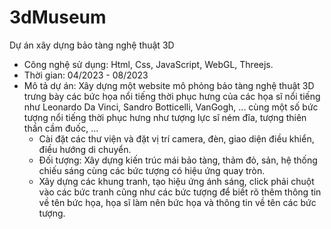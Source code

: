 # 3dMuseum
Dự án xây dựng bảo tàng nghệ thuật 3D
- Công nghệ sử dụng: Html, Css, JavaScript, WebGL, Threejs.
- Thời gian: 04/2023 - 08/2023
- Mô tả dự án:
  Xây dựng một website mô phỏng bảo tàng nghệ thuật 3D trưng bày các bức họa nổi tiếng thời phục hưng của các họa sĩ nổi tiếng như Leonardo Da Vinci, Sandro Botticelli, VanGogh, ... cùng một số bức tượng nổi tiếng thời phục hưng như tượng lực sĩ ném đĩa, tượng thiên thần cầm đuốc, ...
  + Cài đặt các thư viện và đặt vị trí camera, đèn, giao diện điều khiển, điều hướng di chuyển.
  + Đối tượng: Xây dựng kiến trúc mái bảo tàng, thảm đỏ, sản, hệ thống chiếu sáng cùng các bức tượng có hiệu ứng quay tròn.
  + Xây dựng các khung tranh, tạo hiệu ứng ánh sáng, click phải chuột vào các bức tranh cũng như các bức tượng để biết rõ thêm thông tin về tên bức họa, họa sĩ làm nên bức họa và thông tin về tên các bức tượng.
